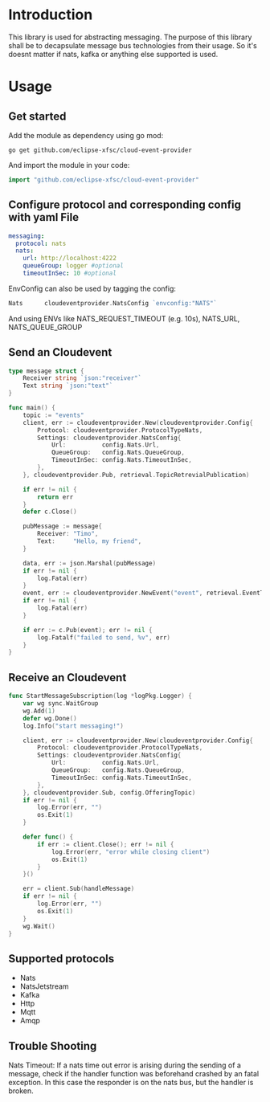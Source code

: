 # Introduction

This library is used for abstracting messaging. The purpose of this library shall be to decapsulate message bus technologies from their usage. So it's doesnt matter if nats, kafka or anything else supported is used. 


# Usage

## Get started

Add the module as dependency using go mod:

`go get github.com/eclipse-xfsc/cloud-event-provider`

And import the module in your code:

```go
import "github.com/eclipse-xfsc/cloud-event-provider"
```

## Configure protocol and corresponding config with yaml File
```yaml
messaging:
  protocol: nats
  nats:
    url: http://localhost:4222
    queueGroup: logger #optional
    timeoutInSec: 10 #optional
```

EnvConfig can also be used by tagging the config: 

```go
Nats      cloudeventprovider.NatsConfig `envconfig:"NATS"`

```

And using ENVs like NATS_REQUEST_TIMEOUT (e.g. 10s), NATS_URL, NATS_QUEUE_GROUP

## Send an Cloudevent
```go
type message struct {
    Receiver string `json:"receiver"`
    Text string `json:"text"`
}

func main() {
    topic := "events"
    client, err := cloudeventprovider.New(cloudeventprovider.Config{
		Protocol: cloudeventprovider.ProtocolTypeNats,
		Settings: cloudeventprovider.NatsConfig{
			Url:          config.Nats.Url,
			QueueGroup:   config.Nats.QueueGroup,
			TimeoutInSec: config.Nats.TimeoutInSec,
		},
	}, cloudeventprovider.Pub, retrieval.TopicRetrevialPublication)

	if err != nil {
		return err
	}
    defer c.Close()

    pubMessage := message{
        Receiver: "Timo",
        Text:     "Hello, my friend",
    }

    data, err := json.Marshal(pubMessage)
    if err != nil {
        log.Fatal(err)
    }
    event, err := cloudeventprovider.NewEvent("event", retrieval.EventTypeRetrievalReceivedNotification, b)
    if err != nil {
        log.Fatal(err)
    }

    if err := c.Pub(event); err != nil {
        log.Fatalf("failed to send, %v", err)
    }
}
```

## Receive an Cloudevent
```go
func StartMessageSubscription(log *logPkg.Logger) {
	var wg sync.WaitGroup
	wg.Add(1)
	defer wg.Done()
	log.Info("start messaging!")

	client, err := cloudeventprovider.New(cloudeventprovider.Config{
		Protocol: cloudeventprovider.ProtocolTypeNats,
		Settings: cloudeventprovider.NatsConfig{
			Url:          config.Nats.Url,
			QueueGroup:   config.Nats.QueueGroup,
			TimeoutInSec: config.Nats.TimeoutInSec,
		},
	}, cloudeventprovider.Sub, config.OfferingTopic)
	if err != nil {
		log.Error(err, "")
		os.Exit(1)
	}

	defer func() {
		if err := client.Close(); err != nil {
			log.Error(err, "error while closing client")
			os.Exit(1)
		}
	}()

	err = client.Sub(handleMessage)
	if err != nil {
		log.Error(err, "")
		os.Exit(1)
	}
	wg.Wait()
}
```
## Supported protocols
- Nats
- NatsJetstream
- Kafka
- Http
- Mqtt
- Amqp

## Trouble Shooting

Nats Timeout: If a nats time out error is arising during the sending of a message, check if the handler function was beforehand crashed by an fatal exception. In this case the responder is on the nats bus, but the handler is broken.
